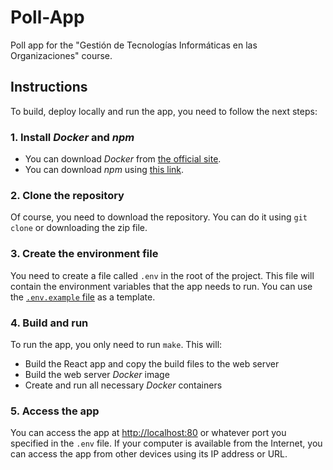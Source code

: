 # Poll-App
Poll app for the "Gestión de Tecnologías Informáticas en las Organizaciones" course.

## Instructions
To build, deploy locally and run the app, you need to follow the next steps:

### 1. Install _Docker_ and _npm_
- You can download _Docker_ from [the official site](https://www.docker.com/products/docker-desktop).
- You can download _npm_ using [this link](https://www.npmjs.com/get-npm).

### 2. Clone the repository
Of course, you need to download the repository. You can do it using `git clone` or downloading the zip file.

### 3. Create the environment file
You need to create a file called `.env` in the root of the project.
This file will contain the environment variables that the app needs to run.
You can use the [`.env.example` file](.env.example) as a template.

### 4. Build and run
To run the app, you only need to run `make`. This will:

- Build the React app and copy the build files to the web server
- Build the web server _Docker_ image
- Create and run all necessary _Docker_ containers

### 5. Access the app
You can access the app at [http://localhost:80](http://localhost:80) or whatever port you specified in the `.env` file.
If your computer is available from the Internet, you can access the app from other devices using its IP address or URL.